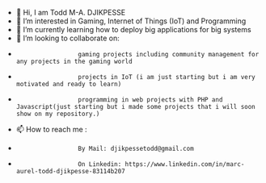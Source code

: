 - 👋 Hi, I am Todd M-A. DJIKPESSE
- 👀 I’m interested in Gaming, Internet of Things (IoT) and Programming
- 🌱 I’m currently learning how to deploy big applications for big systems
- 💞️ I’m looking to collaborate on:
-                      gaming projects including community management for any projects in the gaming world
-                      projects in IoT (i am just starting but i am very motivated and ready to learn)
-                      programming in web projects with PHP and Javascript(just starting but i made some projects that i will soon show on my repository.) 
- 📫 How to reach me :
-                      By Mail: djikpessetodd@gmail.com
-                      On Linkedin: https://www.linkedin.com/in/marc-aurel-todd-djikpesse-83114b207

<!---
marco508/marco508 is a ✨ special ✨ repository because its `README.md` (this file) appears on your GitHub profile.
You can click the Preview link to take a look at your changes.
--->
